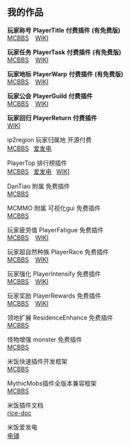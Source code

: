 ## 我的作品

**玩家称号**  **PlayerTitle** **付费插件** **(有免费版)**  
[MCBBS](https://www.mcbbs.net/thread-1004671-1-1.html) &ensp;
[WIKI](PlayerTitle3/zh_CN/)

**玩家任务** **PlayerTask** **付费插件** **(有免费版)**    
[MCBBS](https://www.mcbbs.net/thread-1084534-1-1.html) &ensp;
[WIKI](PlayerTask/zh_CN/)

**玩家地标** **PlayerWarp** **付费插件** **(有免费版)**  
[MCBBS](https://www.mcbbs.net/thread-1369714-1-1.html)  &ensp;
[WIKI](PlayerWarp/zh_CN/)

**玩家公会** **PlayerGuild** **付费插件**   
[MCBBS](https://www.mcbbs.net/thread-1297813-1-1.html) &ensp;
[WIKI](PlayerGuild/zh_CN/)

**玩家回归** **PlayerReturn** **付费插件**   
[WIKI](PlayerReturn/zh_CN/)

ip2region 玩家归属地 开源付费  
[MCBBS](https://www.mcbbs.net/thread-1390432-1-1.html)&ensp;
[爱发电](https://afdian.net/item?plan_id=c1bf175c4a3111ed94bb52540025c377)

PlayerTop 排行榜插件  
[MCBBS](https://www.mcbbs.net/thread-1351130-1-1.html)&ensp;
[爱发电](https://afdian.net/item?plan_id=3ccf4a54e3f611ec984c52540025c377)&ensp;
[WIKI](PlayerTop/zh_CN/)

DanTiao 附属 免费插件  
[MCBBS](https://www.mcbbs.net/thread-1052788-1-1.html)

MCMMO 附属 可视化gui 免费插件  
[MCBBS](https://www.mcbbs.net/thread-1300127-1-1.html)

玩家疲劳值 PlayerFatigue 免费插件  
[MCBBS](https://www.mcbbs.net/thread-1101322-1-1.html) &ensp;
[WIKI](PlayerFatigue/zh_CN/)

玩家超自然种族 PlayerRace 免费插件  
[MCBBS](https://www.mcbbs.net/thread-1149860-1-1.html) &ensp;
[WIKI](PlayerRace/zh_CN/)

玩家强化 PlayerIntensify 免费插件  
[MCBBS](https://www.mcbbs.net/thread-1198166-1-1.html) &ensp;
[WIKI](PlayerIntensify/zh_CN/)

玩家奖励 PlayerRewards 免费插件  
[MCBBS](https://www.mcbbs.net/thread-1285222-1-1.html) &ensp;
[WIKI](PlayerRewards/zh_CN/)

领地扩展 ResidenceEnhance 免费插件  
[MCBBS](https://www.mcbbs.net/thread-1206203-1-1.html) &ensp;

怪物增强 monster 免费插件  
[MCBBS](https://www.mcbbs.net/thread-963507-1-1.html)

米饭快速插件开发框架  
[MCBBS](https://www.mcbbs.net/thread-1254437-1-1.html)

MythicMobs插件全版本兼容框架  
[MCBBS](https://www.mcbbs.net/thread-1320430-1-1.html)

米饭插件文档  
[rice-doc](https://ricedoc.handyplus.cn)

米饭爱发电  
[电铺](https://afdian.net/@PlayerTitle?tab=shop)